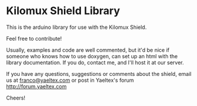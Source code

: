 # Kilomux Shield Library

This is the arduino library for use with the Kilomux Shield.

Feel free to contribute!

Usually, examples and code are well commented, but it'd be nice if someone who knows how to use doxygen, can set up an html with the library documentation.
If you do, contact me, and I'll host it at our server.

If you have any questions, suggestions or comments about the shield, email us at franco@yaeltex.com or post in Yaeltex's forum http://forum.yaeltex.com

Cheers!

